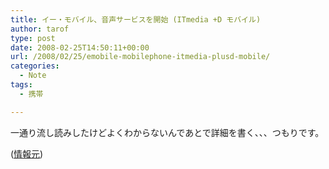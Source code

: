 ```yaml
---
title: イー・モバイル、音声サービスを開始 (ITmedia +D モバイル)
author: tarof
type: post
date: 2008-02-25T14:50:11+00:00
url: /2008/02/25/emobile-mobilephone-itmedia-plusd-mobile/
categories:
  - Note
tags:
  - 携帯

---
```

一通り流し読みしたけどよくわからないんであとで詳細を書く、、、つもりです。

([情報元][1])

 [1]: http://plusd.itmedia.co.jp/mobile/articles/0802/25/news048.html